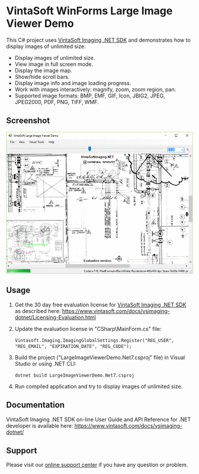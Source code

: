 # VintaSoft WinForms Large Image Viewer Demo

This C# project uses <a href="https://www.vintasoft.com/vsimaging-dotnet-index.html">VintaSoft Imaging .NET SDK</a> and demonstrates how to display images of unlimited size:
* Display images of unlimited size.
* View image in full screen mode.
* Display the image map.
* Show/hide scroll bars.
* Display image info and image loading progress.
* Work with images interactively: magnify, zoom, zoom region, pan.
* Supported image formats: BMP, EMF, GIF, Icon, JBIG2, JPEG, JPEG2000, PDF, PNG, TIFF, WMF.


## Screenshot
<img src="vintasoft-large-image-viewer-demo.png" alt="VintaSoft Large Image Viewer Demo">


## Usage
1. Get the 30 day free evaluation license for <a href="https://www.vintasoft.com/vsimaging-dotnet-index.html" target="_blank">VintaSoft Imaging .NET SDK</a> as described here: <a href="https://www.vintasoft.com/docs/vsimaging-dotnet/Licensing-Evaluation.html" target="_blank">https://www.vintasoft.com/docs/vsimaging-dotnet/Licensing-Evaluation.html</a>

2. Update the evaluation license in "CSharp\MainForm.cs" file:
   ```
   Vintasoft.Imaging.ImagingGlobalSettings.Register("REG_USER", "REG_EMAIL", "EXPIRATION_DATE", "REG_CODE");
   ```

3. Build the project ("LargeImageViewerDemo.Net7.csproj" file) in Visual Studio or using .NET CLI:
   ```
   dotnet build LargeImageViewerDemo.Net7.csproj
   ```

4. Run compiled application and try to display images of unlimited size.


## Documentation
VintaSoft Imaging .NET SDK on-line User Guide and API Reference for .NET developer is available here: https://www.vintasoft.com/docs/vsimaging-dotnet/


## Support
Please visit our <a href="https://myaccount.vintasoft.com/">online support center</a> if you have any question or problem.
